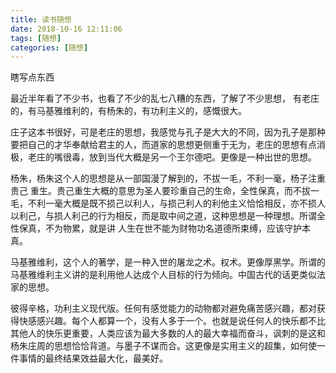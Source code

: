 ```yaml
---
title: 读书随想
date: 2018-10-16 12:11:06
tags: [随想]
categories: [随想]
---
```


瞎写点东西<!--more-->

最近半年看了不少书，也看了不少的乱七八糟的东西，了解了不少思想， 有老庄的，有马基雅维利的，有杨朱的，有功利主义的，感慨很大。

 庄子这本书很好，可是老庄的思想，我感觉与孔子是大大的不同，因为孔子是那种要把自己的才华奉献给君主的人，而道家的思想更侧重于无为，老庄的思想有点消极，老庄的嘴很毒，放到当代大概是另一个王尔德吧。更像是一种出世的思想。

杨朱，杨朱这个人的思想是从一部国漫了解到的，不拔一毛，不利一毫，杨子注重 贵己 重生。贵己重生大概的意思为圣人要珍重自己的生命，全性保真，而不拔一毛，不利一毫大概是既不损己以利人，与损己利人的利他主义恰恰相反，亦不损人以利己，与损人利己的行为相反，而是取中间之道，这种思想是一种理想。所谓全性保真，不为物累，就是讲 人生在世不能为财物功名道德所束缚，应该守护本真。

马基雅维利，这个人的著学，是一种入世的屠龙之术。权术。更像厚黑学。所谓的马基雅维利主义讲的是利用他人达成个人目标的行为倾向。中国古代的话更类似法家的思想。

彼得辛格，功利主义现代版。任何有感觉能力的动物都对避免痛苦感兴趣，都对获得快感感兴趣。每个人都算一个，没有人多于一个。也就是说任何人的快乐都不比其他人的快乐更重要，人类应该为最大多数的人的最大幸福而奋斗，讽刺的是这和杨朱庄周的思想恰恰背道。与墨子不谋而合。这更像是实用主义的超集，如何使一件事情的最终结果效益最大化，最美好。